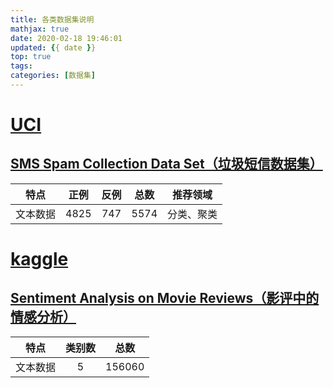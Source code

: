 ```yaml
---
title: 各类数据集说明
mathjax: true
date: 2020-02-18 19:46:01
updated: {{ date }}
top: true
tags:
categories: [数据集]
---
```


# [UCI](http://archive.ics.uci.edu/ml/datasets.php)

## [SMS Spam Collection Data Set（垃圾短信数据集）](http://archive.ics.uci.edu/ml/datasets/SMS+Spam+Collection)

| 特点 | 正例 | 反例 | 总数 | 推荐领域 |
| :---: | :---: | :---: | :---: | :---: |
| 文本数据 | 4825 | 747 | 5574 | 分类、聚类 |

# [kaggle](https://www.kaggle.com/)

## [Sentiment Analysis on Movie Reviews（影评中的情感分析）](https://www.kaggle.com/c/sentiment-analysis-on-movie-reviews/overview)

| 特点 | 类别数 | 总数 |
| :----: | :----: | :----: |
| 文本数据 | 5 | 156060 |
